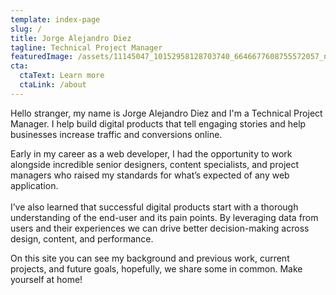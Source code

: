 ```yaml
---
template: index-page
slug: /
title: Jorge Alejandro Diez
tagline: Technical Project Manager
featuredImage: /assets/11145047_10152958128703740_6646677608755572057_n.jpg
cta:
  ctaText: Learn more
  ctaLink: /about
---
```

Hello stranger, my name is Jorge Alejandro Diez and I'm a Technical Project Manager. I help build digital products that tell engaging stories and help businesses increase traffic and conversions online.

Early in my career as a web developer, I had the opportunity to work alongside incredible senior designers, content specialists, and project managers who raised my standards for what’s expected of any web application.\
\
I’ve also learned that successful digital products start with a thorough understanding of the end-user and its pain points. By leveraging data from users and their experiences we can drive better decision-making across design, content, and performance.

On this site you can see my background and previous work, current projects, and future goals, hopefully, we share some in common. Make yourself at home!